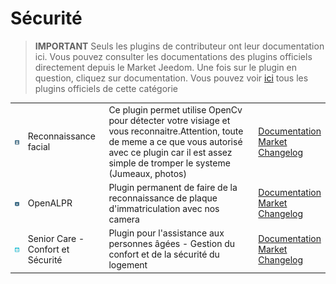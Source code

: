 
# Sécurité


>**IMPORTANT**
>Seuls les plugins de contributeur ont leur documentation ici. Vous pouvez consulter les documentations des plugins officiels directement depuis le Market Jeedom. Une fois sur le plugin en question, cliquez sur documentation.
>Vous pouvez voir [ici](https://market.jeedom.com/index.php?v=d&p=market&type=plugin&categorie=security) tous les plugins officiels de cette catégorie


| | | | |
|--- | --- | --- | ---|
|<img src="facerecognition/facerecognition_icon.png" class="pluginLogo" width="100" />|Reconnaissance facial|Ce plugin permet utilise OpenCv pour détecter votre visiage et vous reconnaitre.Attention, toute de meme a ce que vous autorisé avec ce plugin car il est assez simple de tromper le systeme (Jumeaux, photos)|[Documentation](http://mika-nt28.github.io/Documentations/facerecognition/fr_FR/)<br/>[Market](https://market.jeedom.com/index.php?v=d&p=market_display&id=3863)<br/>[Changelog](https://mika-nt28.github.io/Documentations/facerecognition/fr_FR/changelog)|
|<img src="openalpr/openalpr_icon.png" class="pluginLogo" width="100" />|OpenALPR|Plugin permanent de faire de la reconnaissance de plaque d'immatriculation avec nos camera|[Documentation](https://mika-nt28.github.io/Documentations/openalpr/fr_FR)<br/>[Market](https://market.jeedom.com/index.php?v=d&p=market_display&id=1613)<br/>[Changelog](https://mika-nt28.github.io/Documentations/openalpr/fr_FR/changelog)|
|<img src="seniorcarecomfortsecurity/seniorcarecomfortsecurity_icon.png" class="pluginLogo" width="100" />|Senior Care - Confort et Sécurité|Plugin pour l'assistance aux personnes âgées - Gestion du confort et de la sécurité du logement|[Documentation](https://agp42.github.io/seniorcarecomfortsecurity/fr_FR/)<br/>[Market](https://market.jeedom.com/index.php?v=d&p=market_display&id=3972)<br/>[Changelog](https://agp42.github.io/seniorcarecomfortsecurity/fr_FR/changelog)|
